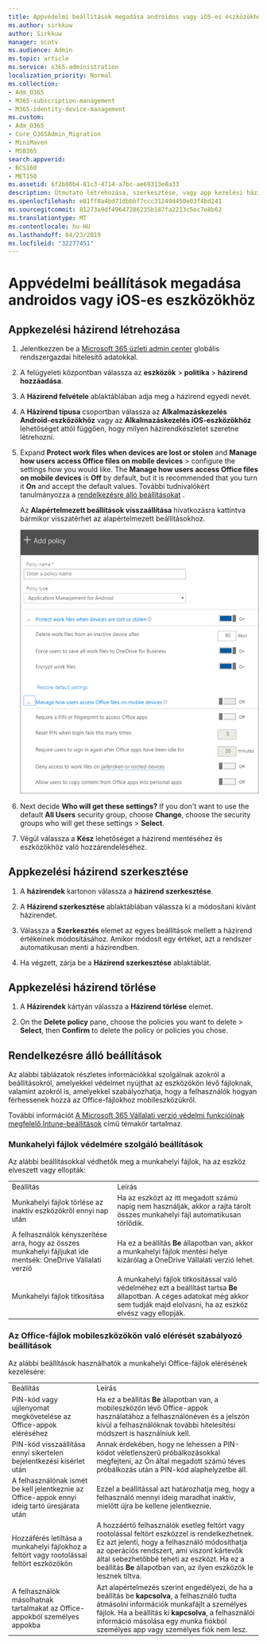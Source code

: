 ```yaml
---
title: Appvédelmi beállítások megadása androidos vagy iOS-es eszközökhöz
ms.author: sirkkuw
author: Sirkkuw
manager: scotv
ms.audience: Admin
ms.topic: article
ms.service: o365-administration
localization_priority: Normal
ms.collection:
- Adm_O365
- M365-subscription-management
- M365-identity-device-management
ms.custom:
- Adm_O365
- Core_O365Admin_Migration
- MiniMaven
- MSB365
search.appverid:
- BCS160
- MET150
ms.assetid: 6f2b80b4-81c3-4714-a7bc-ae69313e8a33
description: Útmutató létrehozása, szerkesztése, vagy app kezelési házirend törlése és Android vagy iOS eszközökön Munkafájlok védelme.
ms.openlocfilehash: e81ff8a4bd71dbbbf7ccc31249d450e03f4bd241
ms.sourcegitcommit: 81273a9df49647286235b187fa2213c5ec7e8b62
ms.translationtype: MT
ms.contentlocale: hu-HU
ms.lasthandoff: 04/23/2019
ms.locfileid: "32277451"
---
```

# <a name="set-app-protection-settings-for-android-or-ios-devices"></a>Appvédelmi beállítások megadása androidos vagy iOS-es eszközökhöz

## <a name="create-an-app-management-policy"></a>Appkezelési házirend létrehozása

1. Jelentkezzen be a [Microsoft 365 üzleti admin center](https://go.microsoft.com/fwlink/p/?linkid=837890) globális rendszergazdai hitelesítő adatokkal. 
    
2. A felügyeleti központban válassza az **eszközök** \> **politika** \> **házirend hozzáadása**.
  
3. A **Házirend felvétele** ablaktáblában adja meg a házirend egyedi nevét. 
    
4. A **Házirend típusa** csoportban válassza az **Alkalmazáskezelés Android-eszközökhöz** vagy az **Alkalmazáskezelés iOS-eszközökhöz** lehetőséget attól függően, hogy milyen házirendkészletet szeretne létrehozni. 
    
5. Expand **Protect work files when devices are lost or stolen** and **Manage how users access Office files on mobile devices** \> configure the settings how you would like. The **Manage how users access Office files on mobile devices** is **Off** by default, but it is recommended that you turn it **On** and accept the default values. További tudnivalókért tanulmányozza a [rendelkezésre álló beállításokat](#available-settings) . 
    
    Az **Alapértelmezett beállítások visszaállítása** hivatkozásra kattintva bármikor visszatérhet az alapértelmezett beállításokhoz. 
    
    ![Screenshot of Create a policy with Application management for Android selected](media/eabbe06d-ac0a-4f3a-8630-68c808b1e662.png)
  
6. Next decide **Who will get these settings?** If you don't want to use the default **All Users** security group, choose **Change**, choose the security groups who will get these settings \> **Select**.
    
7. Végül válassza a **Kész** lehetőséget a házirend mentéséhez és eszközökhöz való hozzárendeléséhez. 
    
## <a name="edit-an-app-management-policy"></a>Appkezelési házirend szerkesztése

1. A **házirendek** kartonon válassza a **házirend szerkesztése**.
    
2. A **Házirend szerkesztése** ablaktáblában válassza ki a módosítani kívánt házirendet. 
    
3. Válassza a **Szerkesztés** elemet az egyes beállítások mellett a házirend értékeinek módosításához. Amikor módosít egy értéket, azt a rendszer automatikusan menti a házirendben. 
    
4. Ha végzett, zárja be a **Házirend szerkesztése** ablaktáblát. 
    
## <a name="delete-an-app-management-policy"></a>Appkezelési házirend törlése

1. A **Házirendek** kártyán válassza a **Házirend törlése** elemet.
    
2. On the **Delete policy** pane, choose the policies you want to delete \> **Select**, then **Confirm** to delete the policy or policies you chose. 
    
## <a name="available-settings"></a>Rendelkezésre álló beállítások

Az alábbi táblázatok részletes információkkal szolgálnak azokról a beállításokról, amelyekkel védelmet nyújthat az eszközökön lévő fájloknak, valamint azokról is, amelyekkel szabályozhatja, hogy a felhasználók hogyan férhessenek hozzá az Office-fájlokhoz mobileszközükről.
  
 További információt [A Microsoft 365 Vállalati verzió védelmi funkcióinak megfelelő Intune-beállítások](map-protection-features-to-intune-settings.md) című témakör tartalmaz. 
  
### <a name="settings-that-protect-work-files"></a>Munkahelyi fájlok védelmére szolgáló beállítások

Az alábbi beállításokkal védhetők meg a munkahelyi fájlok, ha az eszköz elveszett vagy ellopták:
  
|||
|:-----|:-----|
|Beállítás  <br/> |Leírás  <br/> |
|Munkahelyi fájlok törlése az inaktív eszközökről ennyi nap után  <br/> |Ha az eszközt az itt megadott számú napig nem használják, akkor a rajta tárolt összes munkahelyi fájl automatikusan törlődik.  <br/> |
|A felhasználók kényszerítése arra, hogy az összes munkahelyi fájljukat ide mentsék: OneDrive Vállalati verzió  <br/> |Ha ez a beállítás **Be** állapotban van, akkor a munkahelyi fájlok mentési helye kizárólag a OneDrive Vállalati verzió lehet.  <br/> |
|Munkahelyi fájlok titkosítása  <br/> |A munkahelyi fájlok titkosítással való védelméhez ezt a beállítást tartsa **Be** állapotban. A céges adatokat még akkor sem tudják majd elolvasni, ha az eszköz elvész vagy ellopják.  <br/> |
   
### <a name="settings-that-control-how-users-access-office-files-on-mobile-devices"></a>Az Office-fájlok mobileszközökön való elérését szabályozó beállítások

Az alábbi beállítások használhatók a munkahelyi Office-fájlok elérésének kezelésére:
  
|||
|:-----|:-----|
|Beállítás  <br/> |Leírás  <br/> |
|PIN-kód vagy ujjlenyomat megkövetelése az Office-appok eléréséhez  <br/> |Ha ez a beállítás **Be** állapotban van, a mobileszközön lévő Office-appok használatához a felhasználónéven és a jelszón kívül a felhasználóknak további hitelesítési módszert is használniuk kell.  <br/> |
|PIN-kód visszaállítása ennyi sikertelen bejelentkezési kísérlet után  <br/> |Annak érdekében, hogy ne lehessen a PIN-kódot véletlenszerű próbálkozásokkal megfejteni, az Ön által megadott számú téves próbálkozás után a PIN-kód alaphelyzetbe áll.  <br/> |
|A felhasználónak ismét be kell jelentkeznie az Office-appok ennyi ideig tartó üresjárata után  <br/> |Ezzel a beállítással azt határozhatja meg, hogy a felhasználó mennyi ideig maradhat inaktív, mielőtt újra be kellene jelentkeznie.  <br/> |
|Hozzáférés letiltása a munkahelyi fájlokhoz a feltört vagy rootolással feltört eszközökön  <br/> |A hozzáértő felhasználók esetleg feltört vagy rootolással feltört eszközzel is rendelkezhetnek. Ez azt jelenti, hogy a felhasználó módosíthatja az operációs rendszert, ami viszont kártevők által sebezhetőbbé teheti az eszközt. Ha ez a beállítás **Be** állapotban van, az ilyen eszközök le lesznek tiltva.  <br/> |
|A felhasználók másolhatnak tartalmakat az Office-appokból személyes appokba  <br/> |Azt alapértelmezés szerint engedélyezi, de ha a beállítás be **kapcsolva**, a felhasználó tudta átmásolni információk munkafájlt a személyes fájlok. Ha a beállítás ki **kapcsolva**, a felhasználói információ másolása egy munka fiókból személyes app vagy személyes fiók nem lesz.  <br/> |
   

  

